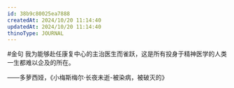 ```yaml
---
id: 38b9c80025ea7888
createdAt: 2024/10/20 11:14:40
updatedAt: 2024/10/20 11:14:40
thinoType: JOURNAL
---
```

#金句 我为能够赴任康复中心的主治医生而雀跃，这是所有投身于精神医学的人类一生都难以企及的所在。

——多萝西娅，《小梅斯梅尔·长夜未逝-被染病，被破灭的》
